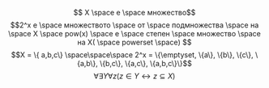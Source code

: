 $$ X \space е \space множество$$
$$2^x е \space множеството \space от \space подмножества \space на \space X \space pow(x) \space e \space степен \space множество \space на Х( \space powerset \space)  $$
$$X = \{ a,b,c\} \space\space\space 2^x =  \{\emptyset, \{a\}, \{b\}, \{c\}, \{a,b\}, \{b,c\}, \{a,c\}, \{a,b,c\}\}$$
$$\forall \exists Y \forall z (z \in Y \leftrightarrow z \subseteq X)$$
